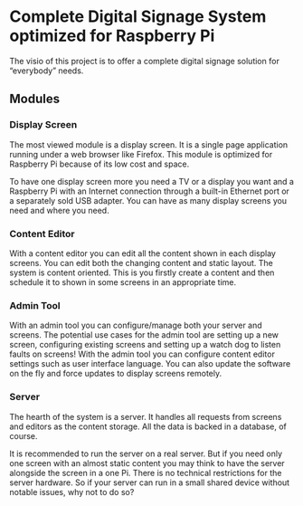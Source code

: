 # Complete Digital Signage System optimized for Raspberry Pi

The visio of this project is to offer a complete digital signage solution for “everybody” needs.

## Modules

### Display Screen

The most viewed module is a display screen. It is a single page application running under a web browser like Firefox. This module is optimized for Raspberry Pi because of its low cost and space.

To have one display screen more you need a TV or a display you want and a Raspberry Pi with an Internet connection through a built-in Ethernet port or a separately sold USB adapter. You can have as many display screens you need and where you need.

### Content Editor

With a content editor you can edit all the content shown in each display screens. You can edit both the changing content and static layout. The system is content oriented. This is you firstly create a content and then schedule it to shown in some screens in an appropriate time.

### Admin Tool

With an admin tool you can configure/manage both your server and screens. The potential use cases for the admin tool are setting up a new screen, configuring existing screens and setting up a watch dog to listen faults on screens! With the admin tool you can configure content editor settings such as user interface language. You can also update the software on the fly and force updates to display screens remotely.

### Server

The hearth of the system is a server. It handles all requests from screens and editors as the content storage. All the data is backed in a database, of course.

It is recommended to run the server on a real server. But if you need only one screen with an almost static content you may think to have the server alongside the screen in a one Pi. There is no technical restrictions for the server hardware. So if your server can run in a small shared device without notable issues, why not to do so?
